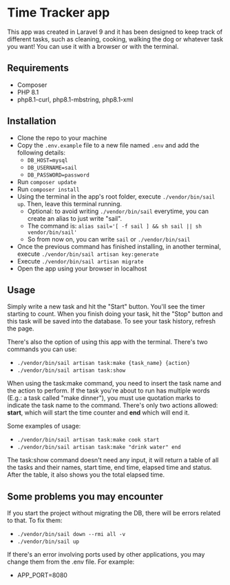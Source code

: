# Time Tracker app

This app was created in Laravel 9 and it has been designed to keep track of different tasks, such as cleaning, cooking, walking the dog or whatever task you want! You can use it with a browser or with the terminal.

## Requirements

- Composer
- PHP 8.1
- php8.1-curl, php8.1-mbstring, php8.1-xml

## Installation

- Clone the repo to your machine
- Copy the `.env.example` file to a new file named `.env` and add the following details:
    - `DB_HOST=mysql`
    - `DB_USERNAME=sail`
    - `DB_PASSWORD=password`
- Run `composer update`
- Run `composer install`
- Using the terminal in the app's root folder, execute `./vendor/bin/sail up`. Then, leave this terminal running.
    - Optional: to avoid writing `./vendor/bin/sail` everytime, you can create an alias to just write "sail". 
    - The command is: `alias sail='[ -f sail ] && sh sail || sh vendor/bin/sail'`
    - So from now on, you can write `sail` or `./vendor/bin/sail`
- Once the previous command has finished installing, in another terminal, execute `./vendor/bin/sail artisan key:generate`
- Execute `./vendor/bin/sail artisan migrate`
- Open the app using your browser in localhost

## Usage

Simply write a new task and hit the "Start" button. You'll see the timer starting to count. When you finish doing your task, hit the "Stop" button and this task will be saved into the database. To see your task history, refresh the page.

There's also the option of using this app with the terminal. There's two commands you can use:
- `./vendor/bin/sail artisan task:make {task_name} {action}`
- `./vendor/bin/sail artisan task:show`

When using the task:make command, you need to insert the task name and the action to perform. If the task you're about to run has multiple words (E.g.: a task called "make dinner"), you must use quotation marks to indicate the task name to the command. There's only two actions allowed: **start**, which will start the time counter and **end** which will end it.

Some examples of usage:
- `./vendor/bin/sail artisan task:make cook start`
- `./vendor/bin/sail artisan task:make "drink water" end`

The task:show command doesn't need any input, it will return a table of all the tasks and their names, start time, end time, elapsed time and status. After the table, it also shows you the total elapsed time.

## Some problems you may encounter

If you start the project without migrating the DB, there will be errors related to that. To fix them:
- `./vendor/bin/sail down --rmi all -v`
- `./vendor/bin/sail up`

If there's an error involving ports used by other applications, you may change them from the .env file. For example:
- APP_PORT=8080
